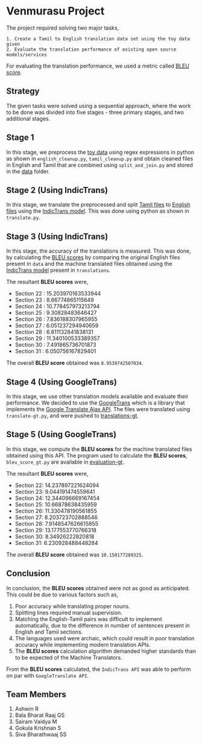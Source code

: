 # Venmurasu Project

The project required solving two major tasks,

    1. Create a Tamil to English translation data set using the toy data given
    2. Evaluate the translation performance of existing open source models/services
For evaluating the translation performance, we used a metric called [BLEU score](https://cloud.google.com/translate/automl/docs/evaluate).


## Strategy 
The given tasks were solved using a sequential approach, where the work to be done was divided into five stages - three primary stages, and two additional stages.

## Stage 1 

In this stage, we preprocess the [toy data](https://github.com/sairam2661/Venmurasu-Project-1/tree/main/resources) using regex expressions in python as shown in `english_cleanup.py`, `tamil_cleanup.py` and obtain cleaned files in English and Tamil that are combined using `split_and_join.py` and stored in the [data](https://github.com/sairam2661/Venmurasu-Project-1/tree/main/data) folder.

## Stage 2 (Using IndicTrans)

In this stage, we translate the preprocessed and split [Tamil files](https://github.com/sairam2661/Venmurasu-Project-1/tree/main/translations/tamil) to [English files](https://github.com/sairam2661/Venmurasu-Project-1/tree/main/translations/english%20translated) using the [IndicTrans model](https://github.com/AI4Bharat/indicTrans#using-the-model-for-translating-any-input). This was done using python as shown in `translate.py`.

## Stage 3 (Using IndicTrans)

In this stage, the accuracy of the translations is measured. This was done, by calculating the [BLEU scores](https://cloud.google.com/translate/automl/docs/evaluate) by comparing the original English files present in `data` and the machine translated files obtained using the [IndicTrans model](https://github.com/AI4Bharat/indicTrans#using-the-model-for-translating-any-input) present in `translations`. 

The resultant **BLEU scores** were,

- Section 22 : 15.203970163533944
- Section 23 : 8.66774865115649
- Section 24 : 10.778457973213794
- Section 25 : 9.30828483646427
- Section 26 : 7.836188307965955
- Section 27 : 6.051237294940659
- Section 28 : 6.811132841838131
- Section 29 : 11.340100533389357
- Section 30 : 7.491865736701873
- Section 31 : 6.050756167829401

The overall **BLEU score** obtained was `8.9539742507034`.

## Stage 4 (Using GoogleTrans)

In this stage, we use other translation models available and evaluate their performance. We  decided to use the [GoogleTrans](https://py-googletrans.readthedocs.io/en/latest/) which is a library that implements the [Google Translate Ajax API](https://translate.google.com/). The files were translated using `translate-gt.py`, and were pushed to [translations-gt](https://github.com/sairam2661/Venmurasu-Project-1/tree/main/translations-gt). 

## Stage 5 (Using GoogleTrans)

In this stage, we compute the **BLEU scores** for the machine translated files obtained using this API. The program used to calculate the **BLEU scores**, `bleu_score_gt.py` are available in [evaluation-gt](https://github.com/sairam2661/Venmurasu-Project-1/tree/main/evaluation-gt). 

The resultant **BLEU scores** were,

- Section 22: 14.237897221624094
- Section 23: 9.044191474559641
- Section 24: 12.344096669167454
- Section 25: 10.66878638435959
- Section 26: 11.330478190561855
- Section 27: 8.203723702888546
- Section 28: 7.9148547626615855
- Section 29: 13.177553770766318
- Section 30: 8.34926222820818
- Section 31: 6.230928488448284

The overall **BLEU score** obtained was `10.150177289325`.

## Conclusion
In conclusion, the **BLEU scores** obtained were not as good as anticipated. This could be due to various factors such as,
1. Poor accuracy while translating proper nouns.
2. Splitting lines required manual supervision. 
3. Matching the English-Tamil pairs was difficult to implement automatically, due to the  difference in number of sentences present in English and Tamil sections.
4. The languages used were archaic, which could result in poor translation accuracy while implementing modern translation APIs.
5. The **BLEU scores** calculation algorithm demanded higher standards than to be expected of the Machine Translators.

From the **BLEU scores** calculated, the `IndicTrans API` was able to perform on par with `GoogleTranslate API`. 

## Team Members
1. Ashwin R
2. Bala Bharat Raaj GS 
3. Sairam Vaidya M
4. Gokula Krishnan S
5. Siva Bharathwaaj SS

